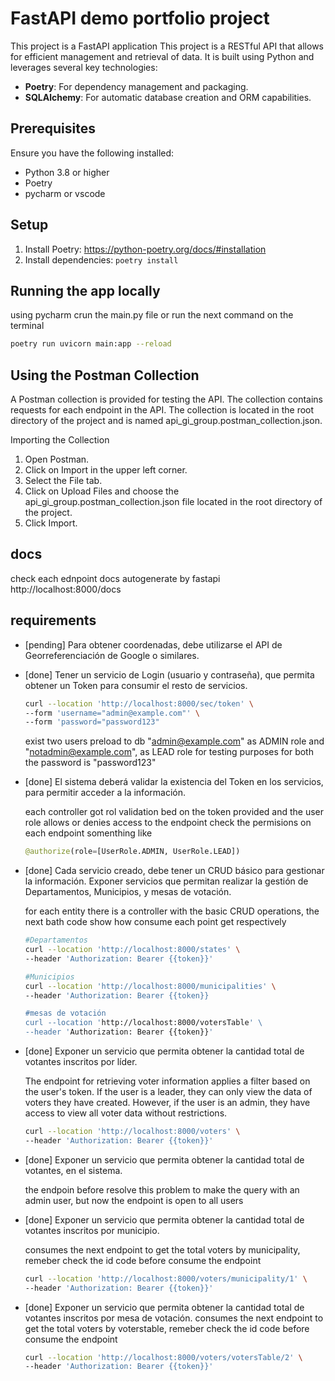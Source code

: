 # FastAPI demo portfolio project

This project is a FastAPI application
This project is a RESTful API that allows for efficient management and retrieval of data. It is built using Python and leverages several key technologies:

- **Poetry**: For dependency management and packaging.
- **SQLAlchemy**: For automatic database creation and ORM capabilities.
  
## Prerequisites

Ensure you have the following installed:

- Python 3.8 or higher
- Poetry
- pycharm or vscode
  
## Setup

1. Install Poetry: https://python-poetry.org/docs/#installation
2. Install dependencies: `poetry install`
<!-- 3. Install pre-commit hooks: `poetry run pre-commit install` -->

## Running the app locally
using pycharm crun the main.py file or run the next command on the terminal
```bash
poetry run uvicorn main:app --reload
```

## Using the Postman Collection
A Postman collection is provided for testing the API. The collection contains requests for each endpoint in the API. The collection is located in the root directory of the project and is named api_gi_group.postman_collection.json.

Importing the Collection
1. Open Postman.
2. Click on Import in the upper left corner.
3. Select the File tab.
4. Click on Upload Files and choose the api_gi_group.postman_collection.json file located in the root directory of the project.
5. Click Import.

## docs 
check each ednpoint docs autogenerate by fastapi
http://localhost:8000/docs

## requirements

- [pending] Para obtener coordenadas, debe utilizarse el API de Georreferenciación de Google o similares.
- [done] Tener un servicio de Login (usuario y contraseña), que permita obtener un Token para
    consumir el resto de servicios.
    
    ```bash
    curl --location 'http://localhost:8000/sec/token' \
    --form 'username="admin@example.com"' \
    --form 'password="password123" 
    ```
    exist two users preload to db "admin@example.com" as ADMIN role and "notadmin@example.com", as LEAD role for testing purposes for both the password is "password123" 

- [done] El sistema deberá validar la existencia del Token en los servicios, para permitir acceder a la
 información. 
    
    each controller got rol validation bed on the token provided and the user role allows or denies access to the endpoint check the permisions on each endpoint somenthing like 
    ```python
    @authorize(role=[UserRole.ADMIN, UserRole.LEAD])
    ```
- [done] Cada servicio creado, debe tener un CRUD básico para gestionar la información.
 Exponer servicios que permitan realizar la gestión de Departamentos, Municipios, y mesas
 de votación.
    
    for each entity there is a controller with the basic CRUD operations, the next bath code show how consume each point get respectively 

    ```bash
    #Departamentos
    curl --location 'http://localhost:8000/states' \
    --header 'Authorization: Bearer {{token}}'
    
    #Municipios
    curl --location 'http://localhost:8000/municipalities' \
    --header 'Authorization: Bearer {{token}}
    
    #mesas de votación
    curl --location 'http://localhost:8000/votersTable' \
    --header 'Authorization: Bearer {{token}}'
    ```
  
- [done] Exponer un servicio que permita obtener la cantidad total de votantes inscritos por líder.
    
    The endpoint for retrieving voter information applies a filter based on the user's token. If the user is a leader, they can only view the data of voters they have created. However, if the user is an admin, they have access to view all voter data without restrictions.
    ```bash
    curl --location 'http://localhost:8000/voters' \
    --header 'Authorization: Bearer {{token}}'
    ```
- [done] Exponer un servicio que permita obtener la cantidad total de votantes, en el sistema. 
    
    the endpoin before resolve this problem to make the query with an admin user, but now the endpoint is open to all users

- [done] Exponer un servicio que permita obtener la cantidad total de votantes inscritos por
 municipio.

    consumes the next endpoint to get the total voters by municipality, remeber check the id code before consume the endpoint
    ```bash	
    curl --location 'http://localhost:8000/voters/municipality/1' \
    --header 'Authorization: Bearer {{token}}'
    ```
- [done] Exponer un servicio que permita obtener la cantidad total de votantes inscritos por mesa de
 votación.
     consumes the next endpoint to get the total voters by voterstable, remeber check the id code before consume the endpoint
    ```bash	
    curl --location 'http://localhost:8000/voters/votersTable/2' \
    --header 'Authorization: Bearer {{token}}'
    ```